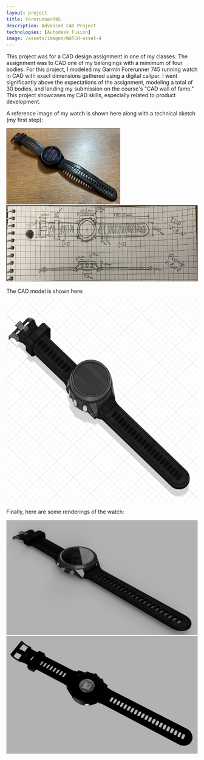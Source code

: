 ```yaml
---
layout: project
title: Forerunner745
description: Advanced CAD Project
technologies: [Autodesk Fusion]
image: /assets/images/WATCH-asset-4
---
```


This project was for a CAD design assignment in one of my classes. The assignment was to CAD one of my belongings with a mimimum of four bodies. For this project, I modeled my Garmin Forerunner 745 running watch in CAD with exact dimensions gathered using a digital caliper.  I went significantly above the expectations of the assignment, modeling a total of 30 bodies, and landing my submission on the course's "CAD wall of fame." This project showcases my CAD skills, especially related to product development.

A reference image of my watch is shown here along with a technical sketch (my first step):

<img src="/assets/images/WATCH-asset-2.png" alt="LMH CAD" width="300" height="200">  <img src="/assets/images/WATCH-asset-1.png" alt="LMH CAD" width="675" height="200">

The CAD model is shown here:

<img src="/assets/images/WATCH-asset-3.png" alt="LMH CAD" width="800" height="533">

Finally, here are some renderings of the watch:

<img src="/assets/images/WATCH-asset-4.png" alt="LMH CAD">  <img src="/assets/images/WATCH-asset-5.png" alt="LMH CAD">
